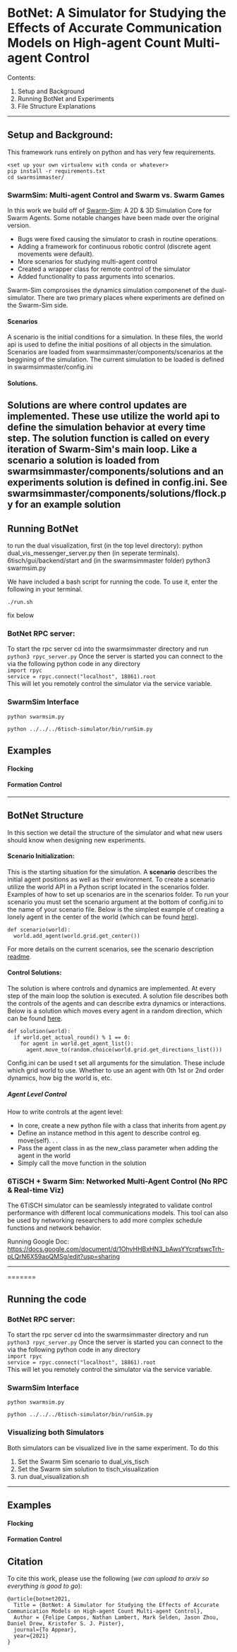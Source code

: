 # BotNet: A Simulator for Studying the Effects of Accurate Communication Models on High-agent Count Multi-agent Control

Contents:
1. Setup and Background
2. Running BotNet and Experiments
3. File Structure Explanations

----
## Setup and Background:
This framework runs entirely on python and has very few requirements.
```
<set up your own virtualenv with conda or whatever>
pip install -r requirements.txt
cd swarmsimmaster/
```


### SwarmSim: Multi-agent Control and Swarm vs. Swarm Games
In this work we build off of [Swarm-Sim](https://gitlab.cs.uni-duesseldorf.de/cheraghi/swarm-sim): A 2D & 3D Simulation Core for Swarm Agents. Some notable changes have been made over the original version.
* Bugs were fixed causing the simulator to crash in routine operations.
* Adding a framework for continuous robotic control (discrete agent movements were default).
* More scenarios for studying multi-agent control
* Created a wrapper class for remote control of the simulator
* Added functionality to pass arguments into scenarios. 

Swarm-Sim comprosises the dynamics simulation componenet of the dual-simulator. There are two primary places where experiments are defined on the Swarm-Sim side. 
#### Scenarios
A scenario is the initial conditions for a simulation. In these files, the world api is used to define the initial positions of all objects in the simulation. Scenarios are loaded from swarmsimmaster/components/scenarios at the beggining of the simulation. The current simulation to be loaded is defined in swarmsimmaster/config.ini

#### Solutions.  
Solutions are where control updates are implemented. These use utilize the world api to define the simulation behavior at every time step. The solution function is called on every iteration of Swarm-Sim's main loop. Like a scenario a solution is loaded from swarmsimmaster/components/solutions and an experiments solution is defined in config.ini. See swarmsimmaster/components/solutions/flock.py for an example solution
----
## Running BotNet
to run the dual visualization, first (in the top level directory): python dual_vis_messenger_server.py  then (in seperate terminals). 6tisch/gui/backend/start and (in the swarmsimmaster folder) python3 swarmsim.py

We have included a bash script for running the code. To use it, enter the following in your terminal.
```
./run.sh
```

fix below 
### BotNet RPC server:
To start the rpc server cd into the swarmsimmaster directory and run `python3 rpyc_server.py`
Once the server is started you can connect to the via the following python code in any directory  
`import rpyc`  
`service = rpyc.connect("localhost", 18861).root`  
This will let you remotely control the simulator via the service variable.

### SwarmSim Interface
`python swarmsim.py`

`python ../../../6tisch-simulator/bin/runSim.py`

## Examples

#### Flocking

#### Formation Control


----
## BotNet Structure
In this section we detail the structure of the simulator and what new users should know when designing new experiments.

#### Scenario Initialization:
This is the starting situation for the simulation. A **scenario** describes the initial agent positions as well as their environment. To create a scenario utilize the world API in a Python script located in the scenarios folder. Examples of how to set up scenarios are in the scenarios folder. To run your scenario you must set the scenario argument at the bottom of config.ini to the name of your scenario file. Below is the simplest  example of creating a lonely agent in the center of the world (which can be found [here](https://github.com/PisterLab/BotNet/blob/5af7fc809dea29e6e49b5275df13184c534b6518/gym-swarm-sim/envs/swarmsimmaster/components/scenario/configurable.py)).

```
def scenario(world):
  world.add_agent(world.grid.get_center())
```

For more details on the current scenarios, see the scenario description [readme](./swarmsimmaster/components/scenario/readme.md).
#### Control Solutions:
The solution is where controls and dynamics are implemented. At every step of the main loop the solution is executed. A solution file describes both the controls of the agents and can describe extra dynamics or interactions. Below is a solution which moves every agent in a random direction, which can be found [here](https://github.com/PisterLab/BotNet/blob/72a2253bbeb5b4f1995ab12eae9a9c672c55892d/gym-swarm-sim/envs/swarmsimmaster/components/solution/random_walk.py). 

```
def solution(world):
  if world.get_actual_round() % 1 == 0:
    for agent in world.get_agent_list():
      agent.move_to(random.choice(world.grid.get_directions_list()))
```
Config.ini can be used t set all arguments for the simulation. These include which grid world to use. Whether to use an agent with 0th 1st or 2nd order dynamics, how big the world is, etc. 

##### Agent Level Control
How to write controls at the agent level:
* In core, create a new python file with a class that inherits from agent.py
* Define an instance method in this agent to describe control eg. move(self). . .
* Pass the agent class in as the new_class parameter when adding the agent in the world
* Simply call the move function in the solution


### 6TiSCH + Swarm Sim: Networked Multi-Agent Control (No RPC & Real-time Viz)
The 6TiSCH simulator can be seamlessly integrated to validate control performance with different local communications models. This tool can also be used by networking researchers to add more complex schedule functions and network behavior.

Running Google Doc: https://docs.google.com/document/d/1OhyHHBxHN3_bAwsYYcrqfswcTrh-pLQrN6X59aoQMSg/edit?usp=sharing

----

=======
## Running the code

### BotNet RPC server:
To start the rpc server cd into the swarmsimmaster directory and run `python3 rpyc_server.py`
Once the server is started you can connect to the via the following python code in any directory  
`import rpyc`  
`service = rpyc.connect("localhost", 18861).root`  
This will let you remotely control the simulator via the service variable.

### SwarmSim Interface
`python swarmsim.py`

`python ../../../6tisch-simulator/bin/runSim.py`


### Visualizing both Simulators

Both simulators can be visualized live in the same experiment. To do this 
1. Set the Swarm Sim scenario to dual_vis_tisch
2. Set the Swarm sim solution to tisch_visualization
3. run dual_visualization.sh
----

## Examples

#### Flocking

#### Formation Control

## Citation
To cite this work, please use the following (_we can upload to arxiv so everything is good to go_):
```
@article{botnet2021,
  Title = {BotNet: A Simulator for Studying the Effects of Accurate Communication Models on High-agent Count Multi-agent Control},
  Author = {Felipe Campos, Nathan Lambert, Mark Selden, Jason Zhou, Daniel Drew, Kristofer S. J. Pister},
  journal={To Appear},
  year={2021}
}
```
